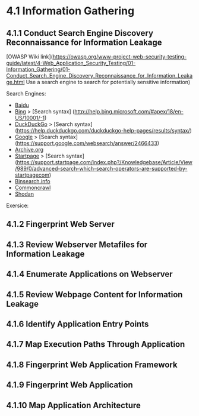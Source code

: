 # 4.1 Information Gathering
## 4.1.1 Conduct Search Engine Discovery Reconnaissance for Information Leakage

[OWASP Wiki link](https://owasp.org/www-project-web-security-testing-guide/latest/4-Web_Application_Security_Testing/01-Information_Gathering/01-Conduct_Search_Engine_Discovery_Reconnaissance_for_Information_Leakage.html
Use a search engine to search for potentially sensitive information)

Search Engines:
- [Baidu](https://www.baidu.com/)
- [Bing](https://www.bing.com/) > [Search syntax] (http://help.bing.microsoft.com/#apex/18/en-US/10001/-1)
- [DuckDuckGo](https://duckduckgo.com/) > [Search syntax] (https://help.duckduckgo.com/duckduckgo-help-pages/results/syntax/)
- [Google](https://www.google.com/) > [Search syntax] (https://support.google.com/websearch/answer/2466433)
- [Archive.org](https://archive.org/web/)
- [Startpage](https://www.startpage.com/) > [Search syntax] (https://support.startpage.com/index.php?/Knowledgebase/Article/View/989/0/advanced-search-which-search-operators-are-supported-by-startpagecom)
- [Binsearch.info](https://binsearch.info/)
- [Commoncrawl](https://commoncrawl.org/)
- [Shodan](https://www.shodan.io/)

Exersice:

## 4.1.2 Fingerprint Web Server

## 4.1.3 Review Webserver Metafiles for Information Leakage

## 4.1.4 Enumerate Applications on Webserver

## 4.1.5 Review Webpage Content for Information Leakage

## 4.1.6 Identify Application Entry Points

## 4.1.7 Map Execution Paths Through Application

## 4.1.8 Fingerprint Web Application Framework

## 4.1.9 Fingerprint Web Application

## 4.1.10 Map Application Architecture
